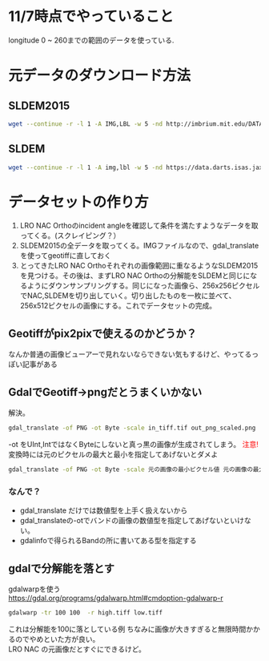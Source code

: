 # 11/7時点でやっていること
longitude 0 ~ 260までの範囲のデータを使っている.

# 元データのダウンロード方法

## SLDEM2015
```sh
wget --continue -r -l 1 -A IMG,LBL -w 5 -nd http://imbrium.mit.edu/DATA/SLDEM2015/TILES/FLOAT_IMG/
```
## SLDEM
```sh
wget --continue -r -l 1 -A img,lbl -w 5 -nd https://data.darts.isas.jaxa.jp/pub/pds3/sln-l-tc-5-sldem2013-v1.0/lon***/data/
```

# データセットの作り方
1. LRO NAC Orthoのincident angleを確認して条件を満たすようなデータを取ってくる。(スクレイピング？）
2. SLDEM2015の全データを取ってくる。IMGファイルなので、gdal_translateを使ってgeotiffに直しておく
3. とってきたLRO NAC Orthoそれぞれの画像範囲に重なるようなSLDEM2015を見つける。その後は、まずLRO NAC Orthoの分解能をSLDEMと同じになるようにダウンサンプリングする。同じになった画像ら、256x256ピクセルでNAC,SLDEMを切り出していく。切り出したものを一枚に並べて、256x512ピクセルの画像にする。これでデータセットの完成。

## Geotiffがpix2pixで使えるのかどうか？
なんか普通の画像ビューアーで見れないならできない気もするけど、やってるっぽい記事がある

## GdalでGeotiff→pngだとうまくいかない
解決。
```sh
gdal_translate -of PNG -ot Byte -scale in_tiff.tif out_png_scaled.png
```
-ot をUInt,IntではなくByteにしないと真っ黒の画像が生成されてしまう。 
<span style="color: red; ">注意!</span>
変換時には元のピクセルの最大と最小を指定してあげないとダメよ

```sh
gdal_translate -of PNG -ot Byte -scale 元の画像の最小ピクセル値 元の画像の最大ピクセル値 0 255 in_tiff.tif out_png_scaled.png
```

### なんで？
- gdal_translate だけでは数値型を上手く扱えないから
- gdal_translateの-otでバンドの画像の数値型を指定してあげないといけない。
 - gdalinfoで得られるBandの所に書いてある型を指定する

## gdalで分解能を落とす
gdalwarpを使う  
https://gdal.org/programs/gdalwarp.html#cmdoption-gdalwarp-r
```sh
gdalwarp -tr 100 100  -r high.tiff low.tiff
```
これは分解能を100に落としている例
ちなみに画像が大きすぎると無限時間かかるのでやめといた方が良い。  
LRO NAC の元画像だとすぐにできるけど。
